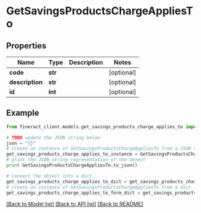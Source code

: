 # GetSavingsProductsChargeAppliesTo


## Properties

Name | Type | Description | Notes
------------ | ------------- | ------------- | -------------
**code** | **str** |  | [optional] 
**description** | **str** |  | [optional] 
**id** | **int** |  | [optional] 

## Example

```python
from fineract_client.models.get_savings_products_charge_applies_to import GetSavingsProductsChargeAppliesTo

# TODO update the JSON string below
json = "{}"
# create an instance of GetSavingsProductsChargeAppliesTo from a JSON string
get_savings_products_charge_applies_to_instance = GetSavingsProductsChargeAppliesTo.from_json(json)
# print the JSON string representation of the object
print GetSavingsProductsChargeAppliesTo.to_json()

# convert the object into a dict
get_savings_products_charge_applies_to_dict = get_savings_products_charge_applies_to_instance.to_dict()
# create an instance of GetSavingsProductsChargeAppliesTo from a dict
get_savings_products_charge_applies_to_form_dict = get_savings_products_charge_applies_to.from_dict(get_savings_products_charge_applies_to_dict)
```
[[Back to Model list]](../README.md#documentation-for-models) [[Back to API list]](../README.md#documentation-for-api-endpoints) [[Back to README]](../README.md)



